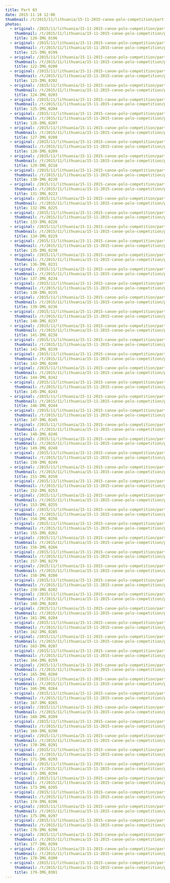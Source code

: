 ```yaml
---
title: Part 03
date: 2015-11-18 12:00
thumbnail: /t/2015/11/lithuania/15-11-2015-canoe-polo-competition/part-03/120-img_0196.jpg
photos:
  - original: /2015/11/lithuania/15-11-2015-canoe-polo-competition/part-03/120-img_0196.jpg
    thumbnail: /t/2015/11/lithuania/15-11-2015-canoe-polo-competition/part-03/120-img_0196.jpg
    title: 120-IMG_0196
  - original: /2015/11/lithuania/15-11-2015-canoe-polo-competition/part-03/121-img_0199.jpg
    thumbnail: /t/2015/11/lithuania/15-11-2015-canoe-polo-competition/part-03/121-img_0199.jpg
    title: 121-IMG_0199
  - original: /2015/11/lithuania/15-11-2015-canoe-polo-competition/part-03/122-img_0200.jpg
    thumbnail: /t/2015/11/lithuania/15-11-2015-canoe-polo-competition/part-03/122-img_0200.jpg
    title: 122-IMG_0200
  - original: /2015/11/lithuania/15-11-2015-canoe-polo-competition/part-03/123-img_0202.jpg
    thumbnail: /t/2015/11/lithuania/15-11-2015-canoe-polo-competition/part-03/123-img_0202.jpg
    title: 123-IMG_0202
  - original: /2015/11/lithuania/15-11-2015-canoe-polo-competition/part-03/124-img_0203.jpg
    thumbnail: /t/2015/11/lithuania/15-11-2015-canoe-polo-competition/part-03/124-img_0203.jpg
    title: 124-IMG_0203
  - original: /2015/11/lithuania/15-11-2015-canoe-polo-competition/part-03/125-img_0204.jpg
    thumbnail: /t/2015/11/lithuania/15-11-2015-canoe-polo-competition/part-03/125-img_0204.jpg
    title: 125-IMG_0204
  - original: /2015/11/lithuania/15-11-2015-canoe-polo-competition/part-03/126-img_0207.jpg
    thumbnail: /t/2015/11/lithuania/15-11-2015-canoe-polo-competition/part-03/126-img_0207.jpg
    title: 126-IMG_0207
  - original: /2015/11/lithuania/15-11-2015-canoe-polo-competition/part-03/127-img_0208.jpg
    thumbnail: /t/2015/11/lithuania/15-11-2015-canoe-polo-competition/part-03/127-img_0208.jpg
    title: 127-IMG_0208
  - original: /2015/11/lithuania/15-11-2015-canoe-polo-competition/part-03/128-img_0209.jpg
    thumbnail: /t/2015/11/lithuania/15-11-2015-canoe-polo-competition/part-03/128-img_0209.jpg
    title: 128-IMG_0209
  - original: /2015/11/lithuania/15-11-2015-canoe-polo-competition/part-03/129-img_0218.jpg
    thumbnail: /t/2015/11/lithuania/15-11-2015-canoe-polo-competition/part-03/129-img_0218.jpg
    title: 129-IMG_0218
  - original: /2015/11/lithuania/15-11-2015-canoe-polo-competition/part-03/130-img_0220.jpg
    thumbnail: /t/2015/11/lithuania/15-11-2015-canoe-polo-competition/part-03/130-img_0220.jpg
    title: 130-IMG_0220
  - original: /2015/11/lithuania/15-11-2015-canoe-polo-competition/part-03/131-img_0223.jpg
    thumbnail: /t/2015/11/lithuania/15-11-2015-canoe-polo-competition/part-03/131-img_0223.jpg
    title: 131-IMG_0223
  - original: /2015/11/lithuania/15-11-2015-canoe-polo-competition/part-03/132-img_0225.jpg
    thumbnail: /t/2015/11/lithuania/15-11-2015-canoe-polo-competition/part-03/132-img_0225.jpg
    title: 132-IMG_0225
  - original: /2015/11/lithuania/15-11-2015-canoe-polo-competition/part-03/133-img_0226.jpg
    thumbnail: /t/2015/11/lithuania/15-11-2015-canoe-polo-competition/part-03/133-img_0226.jpg
    title: 133-IMG_0226
  - original: /2015/11/lithuania/15-11-2015-canoe-polo-competition/part-03/134-img_0229.jpg
    thumbnail: /t/2015/11/lithuania/15-11-2015-canoe-polo-competition/part-03/134-img_0229.jpg
    title: 134-IMG_0229
  - original: /2015/11/lithuania/15-11-2015-canoe-polo-competition/part-03/135-img_0230.jpg
    thumbnail: /t/2015/11/lithuania/15-11-2015-canoe-polo-competition/part-03/135-img_0230.jpg
    title: 135-IMG_0230
  - original: /2015/11/lithuania/15-11-2015-canoe-polo-competition/part-03/136-img_0231.jpg
    thumbnail: /t/2015/11/lithuania/15-11-2015-canoe-polo-competition/part-03/136-img_0231.jpg
    title: 136-IMG_0231
  - original: /2015/11/lithuania/15-11-2015-canoe-polo-competition/part-03/137-img_0234.jpg
    thumbnail: /t/2015/11/lithuania/15-11-2015-canoe-polo-competition/part-03/137-img_0234.jpg
    title: 137-IMG_0234
  - original: /2015/11/lithuania/15-11-2015-canoe-polo-competition/part-03/138-img_0235.jpg
    thumbnail: /t/2015/11/lithuania/15-11-2015-canoe-polo-competition/part-03/138-img_0235.jpg
    title: 138-IMG_0235
  - original: /2015/11/lithuania/15-11-2015-canoe-polo-competition/part-03/139-img_0236.jpg
    thumbnail: /t/2015/11/lithuania/15-11-2015-canoe-polo-competition/part-03/139-img_0236.jpg
    title: 139-IMG_0236
  - original: /2015/11/lithuania/15-11-2015-canoe-polo-competition/part-03/140-img_0237.jpg
    thumbnail: /t/2015/11/lithuania/15-11-2015-canoe-polo-competition/part-03/140-img_0237.jpg
    title: 140-IMG_0237
  - original: /2015/11/lithuania/15-11-2015-canoe-polo-competition/part-03/141-img_0238.jpg
    thumbnail: /t/2015/11/lithuania/15-11-2015-canoe-polo-competition/part-03/141-img_0238.jpg
    title: 141-IMG_0238
  - original: /2015/11/lithuania/15-11-2015-canoe-polo-competition/part-03/142-img_0239.jpg
    thumbnail: /t/2015/11/lithuania/15-11-2015-canoe-polo-competition/part-03/142-img_0239.jpg
    title: 142-IMG_0239
  - original: /2015/11/lithuania/15-11-2015-canoe-polo-competition/part-03/143-img_0240.jpg
    thumbnail: /t/2015/11/lithuania/15-11-2015-canoe-polo-competition/part-03/143-img_0240.jpg
    title: 143-IMG_0240
  - original: /2015/11/lithuania/15-11-2015-canoe-polo-competition/part-03/144-img_0242.jpg
    thumbnail: /t/2015/11/lithuania/15-11-2015-canoe-polo-competition/part-03/144-img_0242.jpg
    title: 144-IMG_0242
  - original: /2015/11/lithuania/15-11-2015-canoe-polo-competition/part-03/145-img_0243.jpg
    thumbnail: /t/2015/11/lithuania/15-11-2015-canoe-polo-competition/part-03/145-img_0243.jpg
    title: 145-IMG_0243
  - original: /2015/11/lithuania/15-11-2015-canoe-polo-competition/part-03/146-img_0244.jpg
    thumbnail: /t/2015/11/lithuania/15-11-2015-canoe-polo-competition/part-03/146-img_0244.jpg
    title: 146-IMG_0244
  - original: /2015/11/lithuania/15-11-2015-canoe-polo-competition/part-03/147-img_0245.jpg
    thumbnail: /t/2015/11/lithuania/15-11-2015-canoe-polo-competition/part-03/147-img_0245.jpg
    title: 147-IMG_0245
  - original: /2015/11/lithuania/15-11-2015-canoe-polo-competition/part-03/148-img_0246.jpg
    thumbnail: /t/2015/11/lithuania/15-11-2015-canoe-polo-competition/part-03/148-img_0246.jpg
    title: 148-IMG_0246
  - original: /2015/11/lithuania/15-11-2015-canoe-polo-competition/part-03/149-img_0248.jpg
    thumbnail: /t/2015/11/lithuania/15-11-2015-canoe-polo-competition/part-03/149-img_0248.jpg
    title: 149-IMG_0248
  - original: /2015/11/lithuania/15-11-2015-canoe-polo-competition/part-03/150-img_0249.jpg
    thumbnail: /t/2015/11/lithuania/15-11-2015-canoe-polo-competition/part-03/150-img_0249.jpg
    title: 150-IMG_0249
  - original: /2015/11/lithuania/15-11-2015-canoe-polo-competition/part-03/151-img_0250.jpg
    thumbnail: /t/2015/11/lithuania/15-11-2015-canoe-polo-competition/part-03/151-img_0250.jpg
    title: 151-IMG_0250
  - original: /2015/11/lithuania/15-11-2015-canoe-polo-competition/part-03/152-img_0253.jpg
    thumbnail: /t/2015/11/lithuania/15-11-2015-canoe-polo-competition/part-03/152-img_0253.jpg
    title: 152-IMG_0253
  - original: /2015/11/lithuania/15-11-2015-canoe-polo-competition/part-03/153-img_0255.jpg
    thumbnail: /t/2015/11/lithuania/15-11-2015-canoe-polo-competition/part-03/153-img_0255.jpg
    title: 153-IMG_0255
  - original: /2015/11/lithuania/15-11-2015-canoe-polo-competition/part-03/154-img_0256.jpg
    thumbnail: /t/2015/11/lithuania/15-11-2015-canoe-polo-competition/part-03/154-img_0256.jpg
    title: 154-IMG_0256
  - original: /2015/11/lithuania/15-11-2015-canoe-polo-competition/part-03/155-img_0262.jpg
    thumbnail: /t/2015/11/lithuania/15-11-2015-canoe-polo-competition/part-03/155-img_0262.jpg
    title: 155-IMG_0262
  - original: /2015/11/lithuania/15-11-2015-canoe-polo-competition/part-03/156-img_0266.jpg
    thumbnail: /t/2015/11/lithuania/15-11-2015-canoe-polo-competition/part-03/156-img_0266.jpg
    title: 156-IMG_0266
  - original: /2015/11/lithuania/15-11-2015-canoe-polo-competition/part-03/157-img_0279.jpg
    thumbnail: /t/2015/11/lithuania/15-11-2015-canoe-polo-competition/part-03/157-img_0279.jpg
    title: 157-IMG_0279
  - original: /2015/11/lithuania/15-11-2015-canoe-polo-competition/part-03/158-img_0280.jpg
    thumbnail: /t/2015/11/lithuania/15-11-2015-canoe-polo-competition/part-03/158-img_0280.jpg
    title: 158-IMG_0280
  - original: /2015/11/lithuania/15-11-2015-canoe-polo-competition/part-03/159-img_0282.jpg
    thumbnail: /t/2015/11/lithuania/15-11-2015-canoe-polo-competition/part-03/159-img_0282.jpg
    title: 159-IMG_0282
  - original: /2015/11/lithuania/15-11-2015-canoe-polo-competition/part-03/160-img_0283.jpg
    thumbnail: /t/2015/11/lithuania/15-11-2015-canoe-polo-competition/part-03/160-img_0283.jpg
    title: 160-IMG_0283
  - original: /2015/11/lithuania/15-11-2015-canoe-polo-competition/part-03/161-img_0284.jpg
    thumbnail: /t/2015/11/lithuania/15-11-2015-canoe-polo-competition/part-03/161-img_0284.jpg
    title: 161-IMG_0284
  - original: /2015/11/lithuania/15-11-2015-canoe-polo-competition/part-03/162-img_0285.jpg
    thumbnail: /t/2015/11/lithuania/15-11-2015-canoe-polo-competition/part-03/162-img_0285.jpg
    title: 162-IMG_0285
  - original: /2015/11/lithuania/15-11-2015-canoe-polo-competition/part-03/163-img_0287.jpg
    thumbnail: /t/2015/11/lithuania/15-11-2015-canoe-polo-competition/part-03/163-img_0287.jpg
    title: 163-IMG_0287
  - original: /2015/11/lithuania/15-11-2015-canoe-polo-competition/part-03/164-img_0259.jpg
    thumbnail: /t/2015/11/lithuania/15-11-2015-canoe-polo-competition/part-03/164-img_0259.jpg
    title: 164-IMG_0259
  - original: /2015/11/lithuania/15-11-2015-canoe-polo-competition/part-03/165-img_0260.jpg
    thumbnail: /t/2015/11/lithuania/15-11-2015-canoe-polo-competition/part-03/165-img_0260.jpg
    title: 165-IMG_0260
  - original: /2015/11/lithuania/15-11-2015-canoe-polo-competition/part-03/166-img_0264.jpg
    thumbnail: /t/2015/11/lithuania/15-11-2015-canoe-polo-competition/part-03/166-img_0264.jpg
    title: 166-IMG_0264
  - original: /2015/11/lithuania/15-11-2015-canoe-polo-competition/part-03/167-img_0265.jpg
    thumbnail: /t/2015/11/lithuania/15-11-2015-canoe-polo-competition/part-03/167-img_0265.jpg
    title: 167-IMG_0265
  - original: /2015/11/lithuania/15-11-2015-canoe-polo-competition/part-03/168-img_0289.jpg
    thumbnail: /t/2015/11/lithuania/15-11-2015-canoe-polo-competition/part-03/168-img_0289.jpg
    title: 168-IMG_0289
  - original: /2015/11/lithuania/15-11-2015-canoe-polo-competition/part-03/169-img_0290.jpg
    thumbnail: /t/2015/11/lithuania/15-11-2015-canoe-polo-competition/part-03/169-img_0290.jpg
    title: 169-IMG_0290
  - original: /2015/11/lithuania/15-11-2015-canoe-polo-competition/part-03/170-img_0291.jpg
    thumbnail: /t/2015/11/lithuania/15-11-2015-canoe-polo-competition/part-03/170-img_0291.jpg
    title: 170-IMG_0291
  - original: /2015/11/lithuania/15-11-2015-canoe-polo-competition/part-03/171-img_0293.jpg
    thumbnail: /t/2015/11/lithuania/15-11-2015-canoe-polo-competition/part-03/171-img_0293.jpg
    title: 171-IMG_0293
  - original: /2015/11/lithuania/15-11-2015-canoe-polo-competition/part-03/172-img_0294.jpg
    thumbnail: /t/2015/11/lithuania/15-11-2015-canoe-polo-competition/part-03/172-img_0294.jpg
    title: 172-IMG_0294
  - original: /2015/11/lithuania/15-11-2015-canoe-polo-competition/part-03/173-img_0295.jpg
    thumbnail: /t/2015/11/lithuania/15-11-2015-canoe-polo-competition/part-03/173-img_0295.jpg
    title: 173-IMG_0295
  - original: /2015/11/lithuania/15-11-2015-canoe-polo-competition/part-03/174-img_0296.jpg
    thumbnail: /t/2015/11/lithuania/15-11-2015-canoe-polo-competition/part-03/174-img_0296.jpg
    title: 174-IMG_0296
  - original: /2015/11/lithuania/15-11-2015-canoe-polo-competition/part-03/175-img_0297.jpg
    thumbnail: /t/2015/11/lithuania/15-11-2015-canoe-polo-competition/part-03/175-img_0297.jpg
    title: 175-IMG_0297
  - original: /2015/11/lithuania/15-11-2015-canoe-polo-competition/part-03/176-img_0298.jpg
    thumbnail: /t/2015/11/lithuania/15-11-2015-canoe-polo-competition/part-03/176-img_0298.jpg
    title: 176-IMG_0298
  - original: /2015/11/lithuania/15-11-2015-canoe-polo-competition/part-03/177-img_0299.jpg
    thumbnail: /t/2015/11/lithuania/15-11-2015-canoe-polo-competition/part-03/177-img_0299.jpg
    title: 177-IMG_0299
  - original: /2015/11/lithuania/15-11-2015-canoe-polo-competition/part-03/178-img_0300.jpg
    thumbnail: /t/2015/11/lithuania/15-11-2015-canoe-polo-competition/part-03/178-img_0300.jpg
    title: 178-IMG_0300
  - original: /2015/11/lithuania/15-11-2015-canoe-polo-competition/part-03/179-img_0301.jpg
    thumbnail: /t/2015/11/lithuania/15-11-2015-canoe-polo-competition/part-03/179-img_0301.jpg
    title: 179-IMG_0301
---
```


